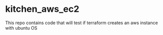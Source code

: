 # kitchen_aws_ec2
This repo contains code that will test if terraform creates an aws instance with ubuntu OS
